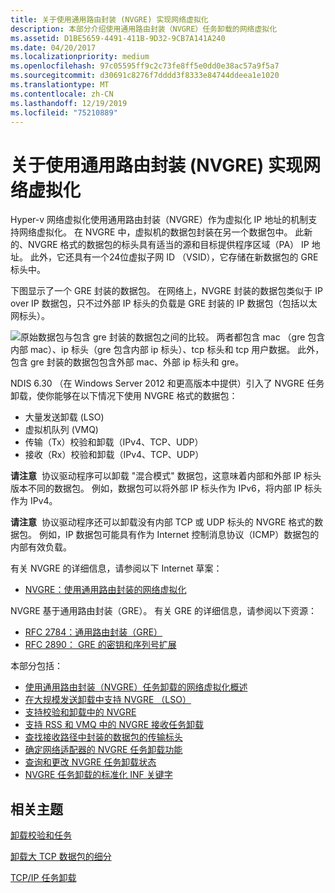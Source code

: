 ```yaml
---
title: 关于使用通用路由封装 (NVGRE) 实现网络虚拟化
description: 本部分介绍使用通用路由封装（NVGRE）任务卸载的网络虚拟化
ms.assetid: D1BE5659-4491-411B-9D32-9CB7A141A240
ms.date: 04/20/2017
ms.localizationpriority: medium
ms.openlocfilehash: 97c05595ff9c2c73fe8ff5e0dd0e38ac57a9f5a7
ms.sourcegitcommit: d30691c8276f7dddd3f8333e84744ddeea1e1020
ms.translationtype: MT
ms.contentlocale: zh-CN
ms.lasthandoff: 12/19/2019
ms.locfileid: "75210889"
---
```

# <a name="about-network-virtualization-using-generic-routing-encapsulation-nvgre"></a>关于使用通用路由封装 (NVGRE) 实现网络虚拟化

Hyper-v 网络虚拟化使用通用路由封装（NVGRE）作为虚拟化 IP 地址的机制支持网络虚拟化。 在 NVGRE 中，虚拟机的数据包封装在另一个数据包中。 此新的、NVGRE 格式的数据包的标头具有适当的源和目标提供程序区域（PA） IP 地址。 此外，它还具有一个24位虚拟子网 ID （VSID），它存储在新数据包的 GRE 标头中。

下图显示了一个 GRE 封装的数据包。 在网络上，NVGRE 封装的数据包类似于 IP over IP 数据包，只不过外部 IP 标头的负载是 GRE 封装的 IP 数据包（包括以太网标头）。

![原始数据包与包含 gre 封装的数据包之间的比较。 两者都包含 mac （gre 包含内部 mac）、ip 标头（gre 包含内部 ip 标头）、tcp 标头和 tcp 用户数据。 此外，包含 gre 封装的数据包包含外部 mac、外部 ip 标头和 gre。](images/nvgre.png)

NDIS 6.30 （在 Windows Server 2012 和更高版本中提供）引入了 NVGRE 任务卸载，使你能够在以下情况下使用 NVGRE 格式的数据包：

-   大量发送卸载 (LSO)
-   虚拟机队列 (VMQ)
-   传输（Tx）校验和卸载（IPv4、TCP、UDP）
-   接收（Rx）校验和卸载（IPv4、TCP、UDP）

**请注意**  协议驱动程序可以卸载 "混合模式" 数据包，这意味着内部和外部 IP 标头版本不同的数据包。 例如，数据包可以将外部 IP 标头作为 IPv6，将内部 IP 标头作为 IPv4。

 

**请注意**  协议驱动程序还可以卸载没有内部 TCP 或 UDP 标头的 NVGRE 格式的数据包。 例如，IP 数据包可能具有作为 Internet 控制消息协议（ICMP）数据包的内部有效负载。

 

有关 NVGRE 的详细信息，请参阅以下 Internet 草案：

-   [NVGRE：使用通用路由封装的网络虚拟化](https://ietfreport.isoc.org/idref/draft-sridharan-virtualization-nvgre/)

NVGRE 基于通用路由封装（GRE）。 有关 GRE 的详细信息，请参阅以下资源：

-   [RFC 2784：通用路由封装（GRE）](https://tools.ietf.org/html/rfc2784)
-   [RFC 2890： GRE 的密钥和序列号扩展](https://tools.ietf.org/html/rfc2890)

本部分包括：

-   [使用通用路由封装（NVGRE）任务卸载的网络虚拟化概述](overview-of-network-virtualization-using-generic-routing-encapsulation--nvgre--task-offload.md)
-   [在大规模发送卸载中支持 NVGRE （LSO）](supporting-nvgre-in-large-send-offload--lso-.md)
-   [支持校验和卸载中的 NVGRE](supporting-nvgre-in-checksum-offload.md)
-   [支持 RSS 和 VMQ 中的 NVGRE 接收任务卸载](supporting-nvgre-in-rss-and-vmq-receive-task-offloads.md)
-   [查找接收路径中封装的数据包的传输标头](locating-the-transport-header-for-encapsulaged-packets-in-the-receive-path.md)
-   [确定网络适配器的 NVGRE 任务卸载功能](determining-the-nvgre-task-offload-capabilities-of-a-network-adapter.md)
-   [查询和更改 NVGRE 任务卸载状态](querying-and-changing-nvgre-task-offload-state.md)
-   [NVGRE 任务卸载的标准化 INF 关键字](standardized-inf-keywords-for-nvgre-task-offload.md)

## <a name="related-topics"></a>相关主题


[卸载校验和任务](offloading-checksum-tasks.md)

[卸载大 TCP 数据包的细分](offloading-the-segmentation-of-large-tcp-packets.md)

[TCP/IP 任务卸载](task-offload.md)

 

 






